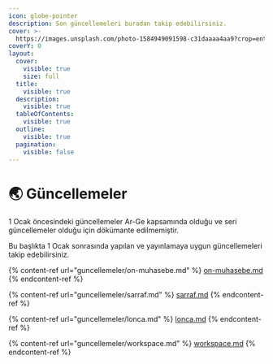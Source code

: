 ```yaml
---
icon: globe-pointer
description: Son güncellemeleri buradan takip edebilirsiniz.
cover: >-
  https://images.unsplash.com/photo-1584949091598-c31daaaa4aa9?crop=entropy&cs=srgb&fm=jpg&ixid=M3wxOTcwMjR8MHwxfHNlYXJjaHw5fHxjb2RlfGVufDB8fHx8MTczODY5MTM1N3ww&ixlib=rb-4.0.3&q=85
coverY: 0
layout:
  cover:
    visible: true
    size: full
  title:
    visible: true
  description:
    visible: true
  tableOfContents:
    visible: true
  outline:
    visible: true
  pagination:
    visible: false
---
```


# 🌏 Güncellemeler

1 Ocak öncesindeki güncellemeler Ar-Ge kapsamında olduğu ve seri güncellemeler olduğu için dökümante edilmemiştir.

Bu başlıkta 1 Ocak sonrasında yapılan ve yayınlamaya uygun güncellemeleri takip edebilirsiniz.



{% content-ref url="guncellemeler/on-muhasebe.md" %}
[on-muhasebe.md](guncellemeler/on-muhasebe.md)
{% endcontent-ref %}

{% content-ref url="guncellemeler/sarraf.md" %}
[sarraf.md](guncellemeler/sarraf.md)
{% endcontent-ref %}

{% content-ref url="guncellemeler/lonca.md" %}
[lonca.md](guncellemeler/lonca.md)
{% endcontent-ref %}

{% content-ref url="guncellemeler/workspace.md" %}
[workspace.md](guncellemeler/workspace.md)
{% endcontent-ref %}

